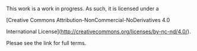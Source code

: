 This work is a work in progress. As such, it is licensed under a 

[Creative Commons Attribution-NonCommercial-NoDerivatives 4.0

International License](http://creativecommons.org/licenses/by-nc-nd/4.0/).


Plesae see the link for full terms.
